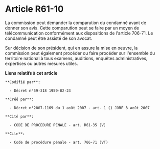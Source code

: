 # Article R61-10

La commission peut demander la comparution du condamné avant de donner son avis. Cette comparution peut se faire par un moyen
de télécommunication conformément aux dispositions de l'article 706-71. Le condamné peut être assisté de son avocat. 

Sur décision de son président, qui en assure la mise en oeuvre, la commission peut également procéder ou faire procéder sur
l'ensemble du territoire national à tous examens, auditions, enquêtes administratives, expertises ou autres mesures utiles.

**Liens relatifs à cet article**

	**Codifié par**:

	  - Décret n°59-318 1959-02-23

	**Créé par**:

	  - Décret n°2007-1169 du 1 août 2007 - art. 1 () JORF 3 août 2007

	**Cité par**:

	  - CODE DE PROCEDURE PENALE - art. R61-35 (V)

	**Cite**:

	  - Code de procédure pénale - art. 706-71 (VT)
